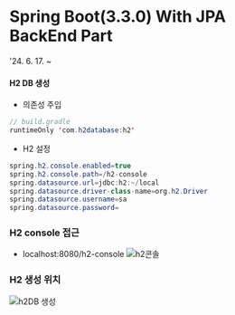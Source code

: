 # Spring Boot(3.3.0) With JPA BackEnd Part
'24. 6. 17. ~

#### H2 DB 생성
- 의존성 주입
```java
// build.gradle
runtimeOnly 'com.h2database:h2'
```
- H2 설정
```java
spring.h2.console.enabled=true
spring.h2.console.path=/h2-console
spring.datasource.url=jdbc:h2:~/local
spring.datasource.driver-class-name=org.h2.Driver
spring.datasource.username=sa
spring.datasource.password=
```
### H2 console 접근
  - localhost:8080/h2-console
  ![h2콘솔](https://github.com/Koeyh/study-springboot-2024/assets/156414715/3dc25e86-c2f2-4c30-819c-281f9254fa9a)
  
### H2 생성 위치
  ![h2DB 생성](https://github.com/Koeyh/study-springboot-2024/assets/156414715/d4ea54c1-6093-4852-bbde-c532c774382e)

